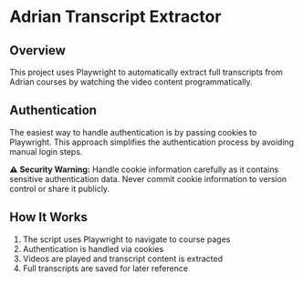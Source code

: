 # Adrian Transcript Extractor

## Overview
This project uses Playwright to automatically extract full transcripts from Adrian courses by watching the video content programmatically.

## Authentication
The easiest way to handle authentication is by passing cookies to Playwright. This approach simplifies the authentication process by avoiding manual login steps.

**⚠️ Security Warning:**
Handle cookie information carefully as it contains sensitive authentication data. Never commit cookie information to version control or share it publicly.

## How It Works
1. The script uses Playwright to navigate to course pages
2. Authentication is handled via cookies
3. Videos are played and transcript content is extracted
4. Full transcripts are saved for later reference
